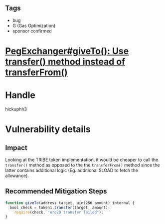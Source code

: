 ## Tags

- bug
- G (Gas Optimization)
- sponsor confirmed

# [PegExchanger#giveTo(): Use transfer() method instead of transferFrom()](https://github.com/code-423n4/2021-11-fei-findings/issues/104) 

# Handle

hickuphh3


# Vulnerability details

## Impact

Looking at the TRIBE token implementation, it would be cheaper to call the `transfer()` method as opposed to the the `transferFrom()` method since the latter contains additional logic (Eg. additional SLOAD to fetch the allowance).

## Recommended Mitigation Steps

```jsx
function giveTo(address target, uint256 amount) internal {
  bool check = token1.transfer(target, amount);
	require(check, "erc20 transfer failed");
}
```

